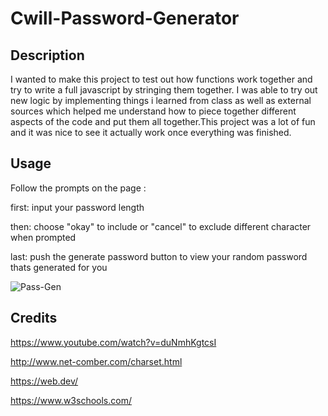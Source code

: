 # Cwill-Password-Generator

## Description
I wanted to make this project to test out how functions work together and try to write a full javascript by stringing them together.
I was able to try out new logic by implementing things i learned from class as well as external sources which helped me understand how to piece together
different aspects of the code and put them all together.This project was a lot of fun and it was nice to see it actually work once everything was finished.

## Usage

Follow the prompts on the page :

first:
input your password length

then:
choose "okay" to include or "cancel" to exclude different character when prompted

last:
push the generate password button to view your random password thats generated for you

![Pass-Gen](https://user-images.githubusercontent.com/130315092/236355255-ce9508f6-97de-44a5-b067-d43fc71e1866.png)

## Credits

https://www.youtube.com/watch?v=duNmhKgtcsI

http://www.net-comber.com/charset.html

https://web.dev/

https://www.w3schools.com/
